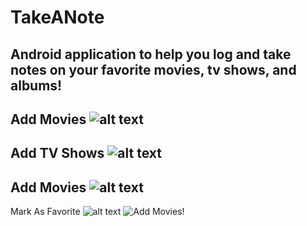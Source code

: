 # TakeANote
## Android application to help you log and take notes on your favorite movies, tv shows, and albums!

Add Movies
![alt text](https://github.com/codemasa/TakeANote/blob/master/ExampleImages/AddMovie.png "Add Movies!")
---
Add TV Shows
![alt text](https://github.com/codemasa/TakeANote/blob/master/ExampleImages/AddTVShow.png "Add TV Shows!")
---
Add Movies
![alt text](https://github.com/codemasa/TakeANote/blob/master/ExampleImages/AddMovie.png "Add Movies!")
---
Mark As Favorite
![alt text](https://github.com/codemasa/TakeANote/blob/master/ExampleImages/PopupMenu.png "Add Movies!")
![](https://github.com/codemasa/TakeANote/blob/master/ExampleImages/Favorite.png "Add Movies!")

